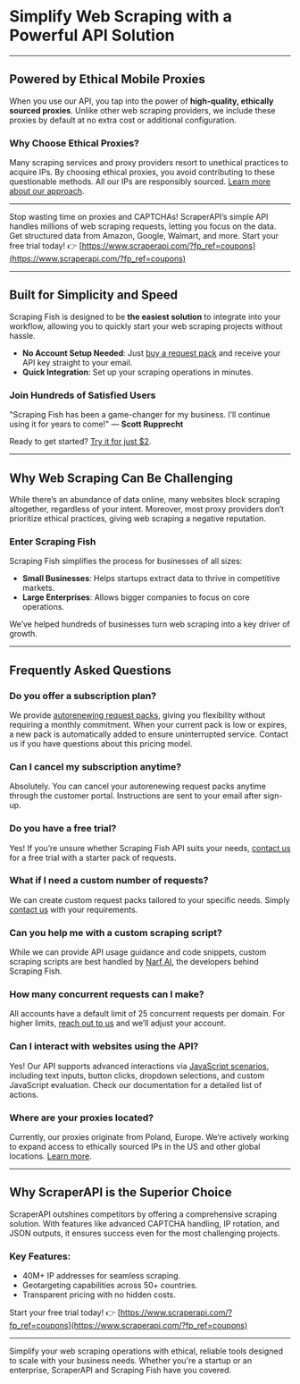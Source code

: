 # Simplify Web Scraping with a Powerful API Solution

---

## Powered by Ethical Mobile Proxies

When you use our API, you tap into the power of **high-quality, ethically sourced proxies**. Unlike other web scraping providers, we include these proxies by default at no extra cost or additional configuration. 

### Why Choose Ethical Proxies?
Many scraping services and proxy providers resort to unethical practices to acquire IPs. By choosing ethical proxies, you avoid contributing to these questionable methods. All our IPs are responsibly sourced. [Learn more about our approach](https://scrapingfish.com/how-ips-for-web-scraping-are-sourced).

---

Stop wasting time on proxies and CAPTCHAs! ScraperAPI’s simple API handles millions of web scraping requests, letting you focus on the data. Get structured data from Amazon, Google, Walmart, and more. Start your free trial today! 👉 [https://www.scraperapi.com/?fp_ref=coupons](https://www.scraperapi.com/?fp_ref=coupons)

---

## Built for Simplicity and Speed

Scraping Fish is designed to be **the easiest solution** to integrate into your workflow, allowing you to quickly start your web scraping projects without hassle.

- **No Account Setup Needed**: Just [buy a request pack](https://scrapingfish.com/buy) and receive your API key straight to your email.
- **Quick Integration**: Set up your scraping operations in minutes.

### Join Hundreds of Satisfied Users
"Scraping Fish has been a game-changer for my business. I’ll continue using it for years to come!" — **Scott Rupprecht**

Ready to get started? [Try it for just $2](https://scrapingfish.com/buy).

---

## Why Web Scraping Can Be Challenging

While there’s an abundance of data online, many websites block scraping altogether, regardless of your intent. Moreover, most proxy providers don’t prioritize ethical practices, giving web scraping a negative reputation. 

### Enter Scraping Fish
Scraping Fish simplifies the process for businesses of all sizes:
- **Small Businesses**: Helps startups extract data to thrive in competitive markets.
- **Large Enterprises**: Allows bigger companies to focus on core operations.

We’ve helped hundreds of businesses turn web scraping into a key driver of growth.

---

## Frequently Asked Questions

### Do you offer a subscription plan?
We provide [autorenewing request packs](https://scrapingfish.com/auto-renew), giving you flexibility without requiring a monthly commitment. When your current pack is low or expires, a new pack is automatically added to ensure uninterrupted service. Contact us if you have questions about this pricing model.

### Can I cancel my subscription anytime?
Absolutely. You can cancel your autorenewing request packs anytime through the customer portal. Instructions are sent to your email after sign-up.

### Do you have a free trial?
Yes! If you’re unsure whether Scraping Fish API suits your needs, [contact us](https://scrapingfish.com/contact) for a free trial with a starter pack of requests.

### What if I need a custom number of requests?
We can create custom request packs tailored to your specific needs. Simply [contact us](https://scrapingfish.com/contact) with your requirements.

### Can you help me with a custom scraping script?
While we can provide API usage guidance and code snippets, custom scraping scripts are best handled by [Narf AI](https://narf.ai), the developers behind Scraping Fish.

### How many concurrent requests can I make?
All accounts have a default limit of 25 concurrent requests per domain. For higher limits, [reach out to us](https://scrapingfish.com/contact) and we’ll adjust your account.

### Can I interact with websites using the API?
Yes! Our API supports advanced interactions via [JavaScript scenarios](https://scrapingfish.com/docs/js-scenario), including text inputs, button clicks, dropdown selections, and custom JavaScript evaluation. Check our documentation for a detailed list of actions.

### Where are your proxies located?
Currently, our proxies originate from Poland, Europe. We’re actively working to expand access to ethically sourced IPs in the US and other global locations. [Learn more](https://scrapingfish.com/how-ips-for-web-scraping-are-sourced).

---

## Why ScraperAPI is the Superior Choice

ScraperAPI outshines competitors by offering a comprehensive scraping solution. With features like advanced CAPTCHA handling, IP rotation, and JSON outputs, it ensures success even for the most challenging projects. 

### Key Features:
- 40M+ IP addresses for seamless scraping.
- Geotargeting capabilities across 50+ countries.
- Transparent pricing with no hidden costs.

Start your free trial today! 👉 [https://www.scraperapi.com/?fp_ref=coupons](https://www.scraperapi.com/?fp_ref=coupons)

---

Simplify your web scraping operations with ethical, reliable tools designed to scale with your business needs. Whether you're a startup or an enterprise, ScraperAPI and Scraping Fish have you covered.
